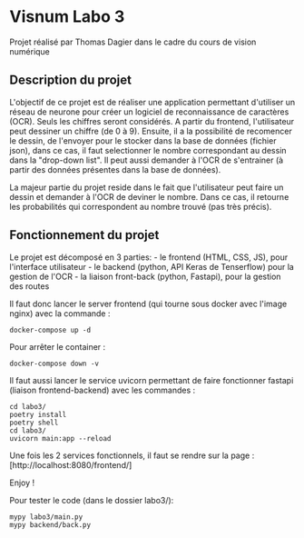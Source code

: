 # Visnum Labo 3

Projet réalisé par Thomas Dagier  dans le cadre du cours de vision numérique

## Description du projet

L'objectif de ce projet est de réaliser une application permettant d'utiliser un réseau de neurone pour créer un logiciel de reconnaissance de caractères (OCR). Seuls
les chiffres seront considérés. A partir du frontend, l'utilisateur peut dessiner un chiffre (de 0 à 9). Ensuite, il a la possibilité de recomencer le dessin, de l'envoyer pour le stocker dans la base de données (fichier json), dans ce cas, il faut selectionner le nombre correspondant au dessin dans la "drop-down list". Il peut aussi demander à l'OCR de s'entrainer (à partir des données présentes dans la base de données).

La majeur partie du projet reside dans le fait que l'utilisateur peut faire un dessin et demander à l'OCR de deviner le nombre. Dans ce cas, il retourne les probabilités qui correspondent au nombre trouvé (pas très précis).

## Fonctionnement du projet

Le projet est décomposé en 3 parties: 
    - le frontend (HTML, CSS, JS), pour l'interface utilisateur
    - le backend (python, API Keras de Tenserflow) pour la gestion de l'OCR
    - la liaison front-back (python, Fastapi), pour la gestion des routes

Il faut donc lancer le server frontend (qui tourne sous docker avec l'image nginx) avec la commande :

```
docker-compose up -d
```
Pour arrêter le container :
```
docker-compose down -v
```

Il faut aussi lancer le service uvicorn permettant de faire fonctionner fastapi (liaison frontend-backend) avec les commandes :

```
cd labo3/
poetry install
poetry shell
cd labo3/
uvicorn main:app --reload
```

Une fois les 2 services fonctionnels, il faut se rendre sur la page : [http://localhost:8080/frontend/]

Enjoy !


Pour tester le code (dans le dossier labo3/):

```
mypy labo3/main.py
mypy backend/back.py
```
